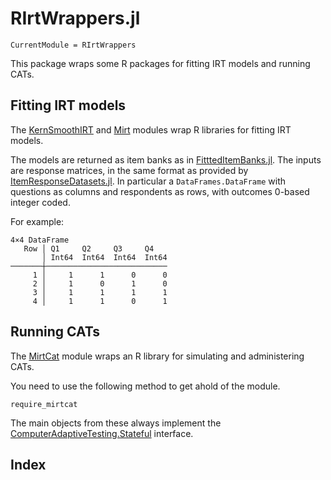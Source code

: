 # RIrtWrappers.jl

```@meta
CurrentModule = RIrtWrappers
```

This package wraps some R packages for fitting IRT models and running CATs.

## Fitting IRT models

The [KernSmoothIRT](@ref) and [Mirt](@ref) modules wrap R libraries for fitting IRT models.

The models are
returned as item banks as in
[FitttedItemBanks.jl](https://github.com/JuliaPsychometricsBazaar/FittedItemBanks.jl).
The inputs are response matrices, in the same format as provided by
[ItemResponseDatasets.jl](https://github.com/JuliaPsychometricsBazaar/ItemResponseDatasets.jl).
In particular a `DataFrames.DataFrame` with questions as columns and respondents as rows,
with outcomes 0-based integer coded.

For example:

```
4×4 DataFrame
   Row │ Q1     Q2     Q3     Q4
       │ Int64  Int64  Int64  Int64
───────┼───────────────────────────
     1 │     1      1      0      0
     2 │     1      0      1      0
     3 │     1      1      1      1
     4 │     1      1      0      1
```

## Running CATs

The [MirtCat](@ref) module wraps an R library for simulating and administering CATs.

You need to use the following method to get ahold of the module.

```@docs
require_mirtcat
```

The main objects from these always implement the
[ComputerAdaptiveTesting.Stateful](@extref) interface.

## Index

```@index
```
